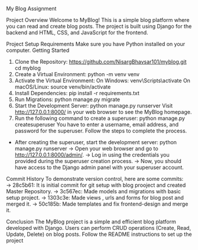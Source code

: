 My Blog Assignment

Project Overview
Welcome to MyBlog! This is a simple blog platform where you can read and create blog posts. The project is built using Django for the backend and HTML, CSS, and JavaScript for the frontend.

Project Setup
Requirements
Make sure you have Python installed on your computer. 
Getting Started
1) Clone the Repository:
    https://github.com/NisargBhavsar101/myblog.git
    cd myblog
2) Create a Virtual Environment:
    python -m venv venv
3) Activate the Virtual Environment:
    On Windows: venv\Scripts\activate
    On macOS/Linux: source venv/bin/activate
4) Install Dependencies:
    pip install -r requirements.txt
5) Run Migrations:
    python manage.py migrate
6) Start the Development Server:
    python manage.py runserver
Visit http://127.0.0.1:8000/ in your web browser to see the MyBlog homepage.
7) Run the following command to create a superuser:
    python manage.py createsuperuser
    You have to enter a username, email address, and password for the superuser. Follow the steps to complete the process.
* After creating the superuser, start the development server: 
    python manage.py runserver
-> Open your web browser and go to http://127.0.0.1:8000/admin/.
-> Log in using the credentials you provided during the superuser creation process.
-> Now, you should have access to the Django admin panel with your superuser account.

Commit History
    To demonstrate version control, here are some commits:  
    -> 28c5b61: It is initial commit for git setup with blog prooject and created Master Repository.
    -> 3c567ec: Made models and migrations with basic setup project.
    -> 1303c3e: Made views , urls and forms for blog post and merged it.
    -> 50c185b: Made templates and fix frontend-design and merge it.

Conclusion
    The MyBlog project is a simple and efficient blog platform developed with Django. Users can perform CRUD operations (Create, Read, Update, Delete) on blog posts. Follow the README instructions to set up the project